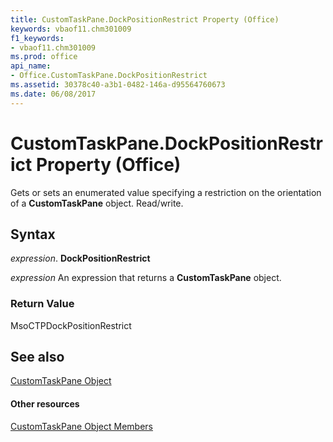 ```yaml
---
title: CustomTaskPane.DockPositionRestrict Property (Office)
keywords: vbaof11.chm301009
f1_keywords:
- vbaof11.chm301009
ms.prod: office
api_name:
- Office.CustomTaskPane.DockPositionRestrict
ms.assetid: 30378c40-a3b1-0482-146a-d95564760673
ms.date: 06/08/2017
---
```



# CustomTaskPane.DockPositionRestrict Property (Office)

Gets or sets an enumerated value specifying a restriction on the orientation of a  **CustomTaskPane** object. Read/write.


## Syntax

 _expression_. **DockPositionRestrict**

 _expression_ An expression that returns a **CustomTaskPane** object.


### Return Value

MsoCTPDockPositionRestrict


## See also


[CustomTaskPane Object](customtaskpane-object-office.md)
#### Other resources


[CustomTaskPane Object Members](customtaskpane-members-office.md)

